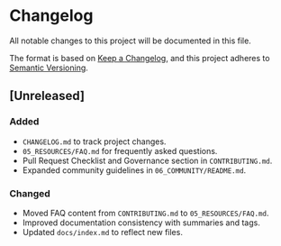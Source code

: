 
# Changelog

All notable changes to this project will be documented in this file.

The format is based on [Keep a Changelog](https://keepachangelog.com/en/1.0.0/),
and this project adheres to [Semantic Versioning](https://semver.org/spec/v2.0.0.html).

## [Unreleased]

### Added
- `CHANGELOG.md` to track project changes.
- `05_RESOURCES/FAQ.md` for frequently asked questions.
- Pull Request Checklist and Governance section in `CONTRIBUTING.md`.
- Expanded community guidelines in `06_COMMUNITY/README.md`.

### Changed
- Moved FAQ content from `CONTRIBUTING.md` to `05_RESOURCES/FAQ.md`.
- Improved documentation consistency with summaries and tags.
- Updated `docs/index.md` to reflect new files.
